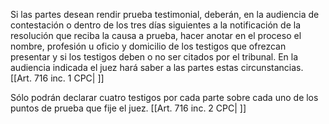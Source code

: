 Si las partes desean rendir prueba testimonial, deberán, en la audiencia de contestación o dentro de los tres días siguientes a la notificación de la resolución que reciba la causa a prueba, hacer anotar en el proceso el nombre, profesión u oficio y domicilio de los testigos que ofrezcan presentar y si los testigos deben o no ser citados por el tribunal. En la audiencia indicada el juez hará saber a las partes estas circunstancias. [[Art. 716 inc. 1 CPC| ]]

Sólo podrán declarar cuatro testigos por cada parte sobre cada uno de los puntos de prueba que fije el juez. [[Art. 716 inc. 2 CPC| ]]